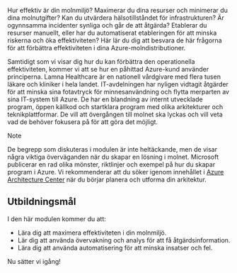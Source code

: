Hur effektiv är din molnmiljö? Maximerar du dina resurser och minimerar du dina molnutgifter? Kan du utvärdera hälsotillståndet för infrastrukturen? Är ogynnsamma incidenter synliga och går de att åtgärda? Etablerar du resurser manuellt, eller har du automatiserat etableringen för att minska riskerna och öka effektiviteten? Här lär du dig att besvara de här frågorna för att förbättra effektiviteten i dina Azure-molndistributioner.

Samtidigt som vi visar dig hur du kan förbättra den operationella effektiviteten, kommer vi att se hur en påhittad Azure-kund använder principerna. Lamna Healthcare är en nationell vårdgivare med flera tusen läkare och kliniker i hela landet. IT-avdelningen har nyligen vidtagit åtgärder för att minska sina fotavtryck för minnesanvändning och flytta merparten av sina IT-system till Azure. De har en blandning av internt utvecklade program, öppen källkod och startklara program med olika arkitekturer och teknikplattformar. De vill att övergången till molnet ska lyckas och vill veta vad de behöver fokusera på för att göra det möjligt.

> [!NOTE]
> De begrepp som diskuteras i modulen är inte heltäckande, men de visar några viktiga överväganden när du skapar en lösning i molnet. Microsoft publicerar en rad olika mönster, riktlinjer och exempel på hur du skapar program i Azure. Vi rekommenderar att du söker igenom innehållet i [Azure Architecture Center](https://docs.microsoft.com/azure/architecture/) när du börjar planera och utforma din arkitektur.

## <a name="learning-objectives"></a>Utbildningsmål

I den här modulen kommer du att:

- Lära dig att maximera effektiviteten i din molnmiljö.
- Lär dig att använda övervakning och analys för att få åtgärdsinformation.
- Lära dig att använda automatisering för att minska insatser och fel.

Nu sätter vi igång!